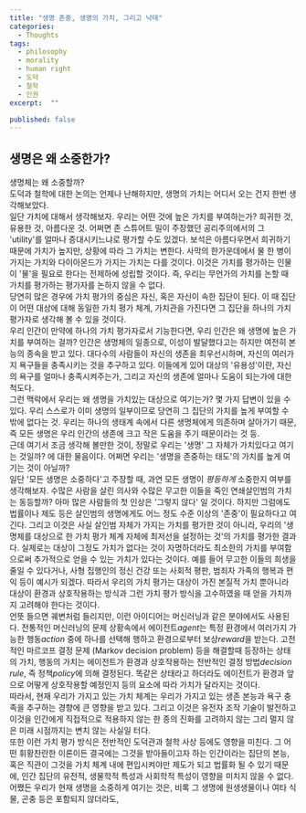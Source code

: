 ```yaml
---
title: "생명 존중, 생명의 가치, 그리고 낙태"
categories:
  - Thoughts
tags:
  - philosophy
  - morality
  - human right
  - 도덕
  - 철학
  - 인권
excerpt:  ""

published: false
---
```


## 생명은 왜 소중한가?

생명체는 왜 소중할까?  
도덕과 철학에 대한 논의는 언제나 난해하지만, 생명의 가치는 어디서 오는 건지 한번 생각해보았다.  
일단 가치에 대해서 생각해보자. 우리는 어떤 것에 높은 가치를 부여하는가? 희귀한 것, 유용한 것, 아름다운 것. 어쩌면 존 스튜어트 밀이 주장했던 공리주의에서의 그 'utility'를 얼마나 증대시키느냐로 평가할 수도 있겠다. 보석은 아름다우면서 희귀하기 때문에 가치가 높지만, 상황에 따라 그 가치는 변한다. 사막의 한가운데에서 물 한 병이 가지는 가치와 다이아몬드가 가지는 가치는 다를 것이다. 이것은 가치를 평가하는 인물이 '물'을 필요로 한다는 전제하에 성립할 것이다. 즉, 우리는 무언가의 가치를 논할 때 가치를 평가하는 평가자를 논하지 않을 수 없다.  
당연히 많은 경우에 가치 평가의 중심은 자신, 혹은 자신이 속한 집단이 된다. 이 때 집단이 어떤 대상에 대해 동일한 가치 평가 체계, 가치관을 가진다면 그 집단을 하나의 가치 평가자로 생각해 볼 수 있을 것이다.  
우리 인간이 만약에 하나의 가치 평가자로서 기능한다면, 우리 인간은 왜 생명에 높은 가치를 부여하는 걸까? 인간은 생명체의 일종으로, 이성이 발달했다고는 하지만 여전히 본능의 종속을 받고 있다. 대다수의 사람들이 자신의 생존을 최우선시하며, 자신의 여러가지 욕구들을 충족시키는 것을 추구하고 있다. 이들에게 있어 대상의 '유용성'이란, 자신의 욕구를 얼마나 충족시켜주는가, 그리고 자신의 생존에 얼마나 도움이 되는가에 대한 척도다.  
그런 맥락에서 우리는 왜 생명을 가치있는 대상으로 여기는가? 몇 가지 답변이 있을 수 있다. 우리 스스로가 이미 생명의 일부이므로 당연히 그 집단의 가치를 높게 부여할 수 밖에 없다는 것. 우리는 하나의 생태계 속에서 다른 생명체에게 의존하며 살아가기 때문, 즉 모든 생명은 우리 인간의 생존에 크고 작은 도움을 주기 때문이라는 것 등.  
근데 여기서 조금 생각해 볼만한 것이, 정말로 우리는 '생명' 그 자체가 가치있다고 여기는 것일까? 에 대한 물음이다. 어쩌면 우리는 '생명을 존중하는 태도'의 가치를 높게 여기는 것이 아닐까?  
일단 '모든 생명은 소중하다'고 주장할 때, 과연 모든 생명이 *평등하게* 소중한지 여부를 생각해보자. 수많은 사람을 살린 의사와 수많은 무고한 이들을 죽인 연쇄살인범의 가치는 동등할까? 아마 많은 사람들의 첫 인상은 '그렇지 않다' 일 것이다. 하지만 그럼에도 법률이나 제도 등은 살인범의 생명에게도 어느 정도 수준 이상의 '존중'이 필요하다고 여긴다. 그리고 이것은 사실 살인범 자체가 가지는 가치를 평가한 것이 아니라, 우리의 '생명체를 대상으로 한 가치 평가 체계 자체에 최저선을 설정하는 것'의 가치를 평가한 결과다. 실제로는 대상이 그정도 가치가 없다는 것이 자명하더라도 최소한의 가치를 부여함으로써 추가적으로 얻을 수 있는 가치가 있다는 것이다. 예를 들어 무고한 이들의 희생을 줄일 수 있다거나, 사형 집행인의 정신 건강 또는 사회적 평판, 범죄자 가족의 행복과 편익 등이 예시가 되겠다. 따라서 우리의 가치 평가는 대상이 가진 본질적 가치 뿐아니라 대상이 환경과 상호작용하는 방식과 그런 가치 평가 방식을 고수하였을 때 얻을 가치까지 고려해야 한다는 것이다.  
언뜻 들으면 궤변처럼 들리지만, 이런 아이디어는 머신러닝과 같은 분야에서도 사용된다. 전통적인 머신러닝의 문제 상황속에서 에이전트*agent*는 특정 환경에서 여러가지 가능한 행동*action* 중에 하나를 선택해 행하고 환경으로부터 보상*reward*을 받는다. 고전적인 마르코프 결정 문제 (Markov decision problem) 등을 해결할때 등장하는 상태의 가치, 행동의 가치는 에이전트가 환경과 상호작용하는 전반적인 결정 방법*decision rule*, 즉 정책*policy*에 의해 결정된다. 똑같은 상태라고 하더라도 에이전트가 환경과 앞으로 어떻게 상호작용할 예정인지 등의 요소에 따라 가치가 달라지는 것이다.  
따라서, 현재 우리가 가지고 있는 가치 체계는 우리가 가지고 있는 생존 본능과 욕구 충족을 추구하는 경향에 큰 영향을 받고 있다. 그리고 이것은 유전자 조작 기술이 발전하고 이것을 인간에게 직접적으로 적용하지 않는 한 종의 진화를 고려하지 않는 그리 멀지 않은 미래 시점까지는 변치 않는 사실일 터다.  
또한 이런 가치 평가 방식은 전반적인 도덕관과 철학 사상 등에도 영향을 미친다. 그 어떤 휘황찬란한 이론이든 결국에는 그것을 받아들이고자 하는 인간이라는 집단의 본능, 혹은 직관이 그것을 가치 체계 내에 편입시켜야만 제도가 되고 법률화 될 수 있기 때문에, 인간 집단의 유전적, 생물학적 특성과 사회학적 특성이 영향을 미치지 않을 수 없다.  
어쨌든 우리가 현재 생명을 소중하게 여기는 것은, 비록 그 생명에 원생생물이나 여타 식물, 곤충 등은 포함되지 않더라도, 